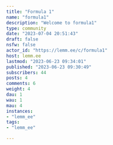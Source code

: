```yaml
---
title: "Formula 1" 
name: "formula1"
description: "Welcome to formula1"
type: community
date: "2023-07-04 20:51:43"
draft: false
nsfw: false
actor_id: "https://lemm.ee/c/formula1"
host: lemm.ee
lastmod: "2023-06-23 09:34:01"
published: "2023-06-23 09:30:49"
subscribers: 44
posts: 4
comments: 6
weight: 4
dau: 1
wau: 1
mau: 4
instances:
- "lemm_ee"
tags: 
- "lemm_ee"

---
```

